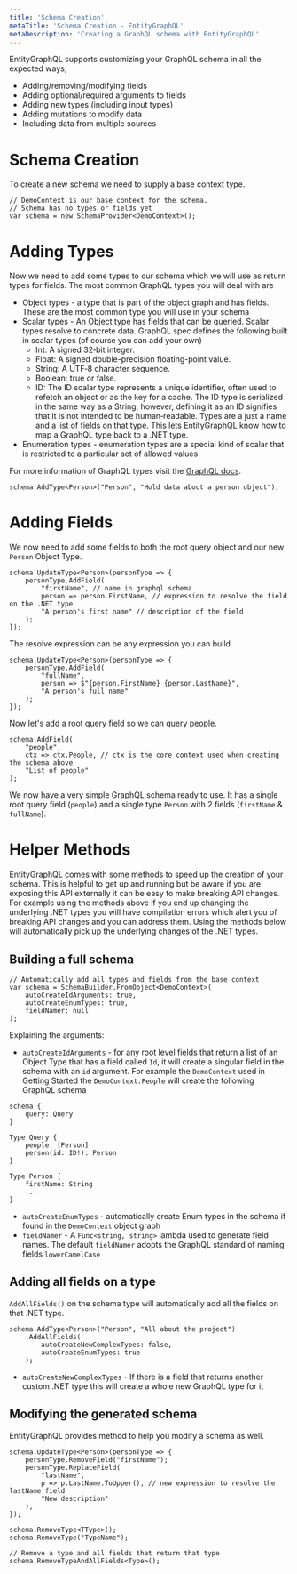 ```yaml
---
title: 'Schema Creation'
metaTitle: 'Schema Creation - EntityGraphQL'
metaDescription: 'Creating a GraphQL schema with EntityGraphQL'
---
```


EntityGraphQL supports customizing your GraphQL schema in all the expected ways;

- Adding/removing/modifying fields
- Adding optional/required arguments to fields
- Adding new types (including input types)
- Adding mutations to modify data
- Including data from multiple sources

# Schema Creation

To create a new schema we need to supply a base context type.

```
// DemoContext is our base context for the schema.
// Schema has no types or fields yet
var schema = new SchemaProvider<DemoContext>();
```

# Adding Types

Now we need to add some types to our schema which we will use as return types for fields. The most common GraphQL types you will deal with are

- Object types - a type that is part of the object graph and has fields. These are the most common type you will use in your schema
- Scalar types - An Object type has fields that can be queried. Scalar types resolve to concrete data. GraphQL spec defines the following built in scalar types (of course you can add your own)
  - Int: A signed 32‐bit integer.
  - Float: A signed double-precision floating-point value.
  - String: A UTF‐8 character sequence.
  - Boolean: true or false.
  - ID: The ID scalar type represents a unique identifier, often used to refetch an object or as the key for a cache. The ID type is serialized in the same way as a String; however, defining it as an ID signifies that it is not intended to be human‐readable.
    Types are a just a name and a list of fields on that type. This lets EntityGraphQL know how to map a GraphQL type back to a .NET type.
- Enumeration types - enumeration types are a special kind of scalar that is restricted to a particular set of allowed values

For more information of GraphQL types visit the [GraphQL docs](https://graphql.org/learn/schema/#type-system).

```
schema.AddType<Person>("Person", "Hold data about a person object");
```

# Adding Fields

We now need to add some fields to both the root query object and our new `Person` Object Type.

```
schema.UpdateType<Person>(personType => {
    personType.AddField(
        "firstName", // name in graphql schema
        person => person.FirstName, // expression to resolve the field on the .NET type
        "A person's first name" // description of the field
    );
});
```

The resolve expression can be any expression you can build.

```
schema.UpdateType<Person>(personType => {
    personType.AddField(
        "fullName",
        person => $"{person.FirstName} {person.LastName}",
        "A person's full name"
    );
});
```

Now let's add a root query field so we can query people.

```
schema.AddField(
    "people",
    ctx => ctx.People, // ctx is the core context used when creating the schema above
    "List of people"
);
```

We now have a very simple GraphQL schema ready to use. It has a single root query field (`people`) and a single type `Person` with 2 fields (`firstName` & `fullName`).

# Helper Methods

EntityGraphQL comes with some methods to speed up the creation of your schema. This is helpful to get up and running but be aware if you are exposing this API externally it can be easy to make breaking API changes. For example using the methods above if you end up changing the underlying .NET types you will have compilation errors which alert you of breaking API changes and you can address them. Using the methods below will automatically pick up the underlying changes of the .NET types.

## Building a full schema

```
// Automatically add all types and fields from the base context
var schema = SchemaBuilder.FromObject<DemoContext>(
    autoCreateIdArguments: true,
    autoCreateEnumTypes: true,
    fieldNamer: null
);
```

Explaining the arguments:

- `autoCreateIdArguments` - for any root level fields that return a list of an Object Type that has a field called `Id`, it will create a singular field in the schema with an `id` argument. For example the `DemoContext` used in Getting Started the `DemoContext.People` will create the following GraphQL schema

```
schema {
    query: Query
}

Type Query {
    people: [Person]
    person(id: ID!): Person
}

Type Person {
    firstName: String
    ...
}
```

- `autoCreateEnumTypes` - automatically create Enum types in the schema if found in the `DemoContext` object graph
- `fieldNamer` - A `Func<string, string>` lambda used to generate field names. The default `fieldNamer` adopts the GraphQL standard of naming fields `lowerCamelCase`

## Adding all fields on a type

`AddAllFields()` on the schema type will automatically add all the fields on that .NET type.

```
schema.AddType<Person>("Person", "All about the project")
    .AddAllFields(
        autoCreateNewComplexTypes: false,
        autoCreateEnumTypes: true
    );
```

- `autoCreateNewComplexTypes` - If there is a field that returns another custom .NET type this will create a whole new GraphQL type for it

## Modifying the generated schema

EntityGraphQL provides method to help you modify a schema as well.

```
schema.UpdateType<Person>(personType => {
    personType.RemoveField("firstName");
    personType.ReplaceField(
        "lastName",
        p => p.LastName.ToUpper(), // new expression to resolve the lastName field
        "New description"
    );
});

schema.RemoveType<TType>();
schema.RemoveType("TypeName");

// Remove a type and all fields that return that type
schema.RemoveTypeAndAllFields<Type>();
```
